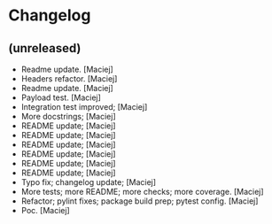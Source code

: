 Changelog
=========


(unreleased)
------------
- Readme update. [Maciej]
- Headers refactor. [Maciej]
- Readme update. [Maciej]
- Payload test. [Maciej]
- Integration test improved; [Maciej]
- More docstrings; [Maciej]
- README update; [Maciej]
- README update; [Maciej]
- README update; [Maciej]
- README update; [Maciej]
- README update; [Maciej]
- README update; [Maciej]
- Typo fix; changelog update; [Maciej]
- More tests; more README; more checks; more coverage. [Maciej]
- Refactor; pylint fixes; package build prep; pytest config. [Maciej]
- Poc. [Maciej]


